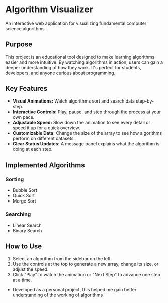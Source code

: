 # Algorithm Visualizer

An interactive web application for visualizing fundamental computer science algorithms.

## Purpose

This project is an educational tool designed to make learning algorithms easier and more intuitive. By watching algorithms in action, users can gain a deeper understanding of how they work. It's perfect for students, developers, and anyone curious about programming.

## Key Features

*   **Visual Animations:** Watch algorithms sort and search data step-by-step.
*   **Interactive Controls:** Play, pause, and step through the process at your own pace.
*   **Adjustable Speed:** Slow down the animation to see every detail or speed it up for a quick overview.
*   **Customizable Data:** Change the size of the array to see how algorithms perform on different datasets.
*   **Clear Status Updates:** A message panel explains what the algorithm is doing at each step.

## Implemented Algorithms

### Sorting
*   Bubble Sort
*   Quick Sort
*   Merge Sort

### Searching
*   Linear Search
*   Binary Search

## How to Use

1.  Select an algorithm from the sidebar on the left.
2.  Use the controls at the top to generate a new array, change its size, or adjust the speed.
3.  Click "Play" to watch the animation or "Next Step" to advance one step at a time.

- Developed as a personal project, this helped me gain better understanding of the working of algorithms